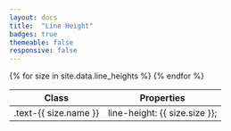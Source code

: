 ```yaml
---
layout: docs
title:  "Line Height"
badges: true
themeable: false
responsive: false
---
```

<div class="table-utilities">
  <table class="table">
    <thead>
      <tr>
        <th>Class</th>
        <th>Properties</th>
      </tr>
    </thead>
    <tbody>
      {% for size in site.data.line_heights %}
        <tr><td>.text-{{ size.name }}</td><td>line-height: {{ size.size }};</td></tr>
      {% endfor %}
    </tbody>
  </table>
</div>
